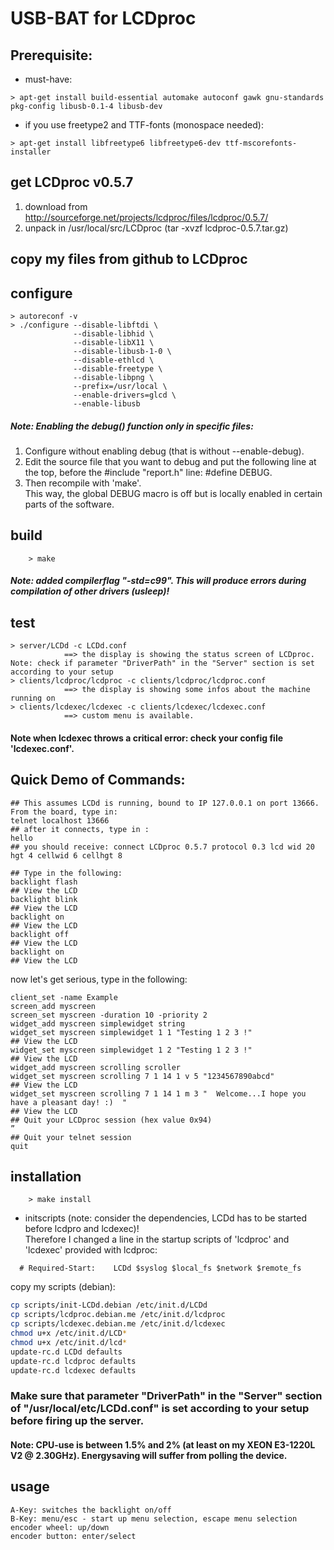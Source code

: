 # USB-BAT for LCDproc

## Prerequisite:  
 * must-have:  
``` 
> apt-get install build-essential automake autoconf gawk gnu-standards pkg-config libusb-0.1-4 libusb-dev  
```          
 * if you use freetype2 and TTF-fonts (monospace needed):  
``` 
> apt-get install libfreetype6 libfreetype6-dev ttf-mscorefonts-installer  
``` 

## get LCDproc v0.5.7  
   1) download from <http://sourceforge.net/projects/lcdproc/files/lcdproc/0.5.7/>  
   2) unpack in /usr/local/src/LCDproc (tar -xvzf lcdproc-0.5.7.tar.gz)  
  
## copy my files from github to LCDproc
 
## configure
``` 
> autoreconf -v
> ./configure --disable-libftdi \
              --disable-libhid \
              --disable-libX11 \
              --disable-libusb-1-0 \
              --disable-ethlcd \
              --disable-freetype \
              --disable-libpng \
              --prefix=/usr/local \
              --enable-drivers=glcd \
              --enable-libusb
``` 

##### Note: Enabling the debug() function only in specific files:  
   1) Configure without enabling debug (that is without --enable-debug).  
   2) Edit the source file that you want to debug and put the following line at the top, before the #include "report.h" line: #define DEBUG.  
   3) Then recompile with 'make'.  
    This way, the global DEBUG macro is off but is locally enabled in certain parts of the software.  
  
## build  
        > make  
##### Note:  added compilerflag "-std=c99". This will produce errors during compilation of other drivers (usleep)!

## test  
``` 
> server/LCDd -c LCDd.conf  
            ==> the display is showing the status screen of LCDproc. Note: check if parameter "DriverPath" in the "Server" section is set according to your setup
> clients/lcdproc/lcdproc -c clients/lcdproc/lcdproc.conf 
            ==> the display is showing some infos about the machine running on
> clients/lcdexec/lcdexec -c clients/lcdexec/lcdexec.conf  
            ==> custom menu is available.  
``` 

#### Note when lcdexec throws a critical error: check your config file 'lcdexec.conf'.  
  
## Quick Demo of Commands:  
```  
## This assumes LCDd is running, bound to IP 127.0.0.1 on port 13666. From the board, type in:  
telnet localhost 13666 
## after it connects, type in :  
hello  
## you should receive: connect LCDproc 0.5.7 protocol 0.3 lcd wid 20 hgt 4 cellwid 6 cellhgt 8  
 
## Type in the following:  
backlight flash  
## View the LCD   
backlight blink  
## View the LCD  
backlight on  
## View the LCD  
backlight off  
## View the LCD  
backlight on  
## View the LCD  
```  
  
now let's get serious, type in the following:   
```
client_set -name Example  
screen_add myscreen  
screen_set myscreen -duration 10 -priority 2  
widget_add myscreen simplewidget string  
widget_set myscreen simplewidget 1 1 "Testing 1 2 3 !"  
## View the LCD  
widget_set myscreen simplewidget 1 2 "Testing 1 2 3 !"  
## View the LCD  
widget_add myscreen scrolling scroller  
widget_set myscreen scrolling 7 1 14 1 v 5 "1234567890abcd"  
## View the LCD  
widget_set myscreen scrolling 7 1 14 1 m 3 "  Welcome...I hope you have a pleasant day! :)  "  
## View the LCD
## Quit your LCDproc session (hex value 0x94)  
”  
## Quit your telnet session 
quit  
```

## installation  
        > make install  

* initscripts (note: consider the dependencies, LCDd has to be started before lcdpro and lcdexec)!  
  Therefore I changed a line in the startup scripts of 'lcdproc' and 'lcdexec' provided with lcdproc:  
```
  # Required-Start:    LCDd $syslog $local_fs $network $remote_fs
```

  copy my scripts (debian):  
  
```sh
cp scripts/init-LCDd.debian /etc/init.d/LCDd  
cp scripts/lcdproc.debian.me /etc/init.d/lcdproc  
cp scripts/lcdexec.debian.me /etc/init.d/lcdexec
chmod u+x /etc/init.d/LCD*   
chmod u+x /etc/init.d/lcd*  
update-rc.d LCDd defaults  
update-rc.d lcdproc defaults  
update-rc.d lcdexec defaults  
```
### Make sure that parameter "DriverPath" in the "Server" section of "/usr/local/etc/LCDd.conf" is set according to your setup before firing up the server.

#### Note: CPU-use is between 1.5% and 2% (at least on my XEON E3-1220L V2 @ 2.30GHz). Energysaving will suffer from polling the device.

## usage  
    A-Key: switches the backlight on/off  
    B-Key: menu/esc - start up menu selection, escape menu selection  
    encoder wheel: up/down  
    encoder button: enter/select  
